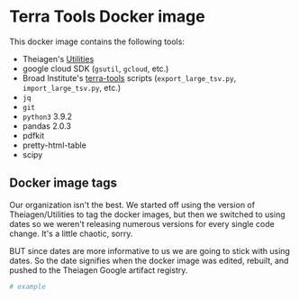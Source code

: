 # Terra Tools Docker image

This docker image contains the following tools:

- Theiagen's [Utilities](https://github.com/theiagen/utilities)
- google cloud SDK (`gsutil`, `gcloud`, etc.)
- Broad Institute's [terra-tools](https://github.com/broadinstitute/terra-tools) scripts (`export_large_tsv.py`, `import_large_tsv.py`, etc.)
- `jq`
- `git`
- `python3` 3.9.2
- pandas 2.0.3
- pdfkit
- pretty-html-table
- scipy

## Docker image tags

Our organization isn't the best. We started off using the version of Theiagen/Utilities to tag the docker images, but then we switched to using dates so we weren't releasing numerous versions for every single code change. It's a little chaotic, sorry.

BUT since dates are more informative to us we are going to stick with using dates. So the date signifies when the docker image was edited, rebuilt, and pushed to the Theiagen Google artifact registry.

```bash
# example

```
